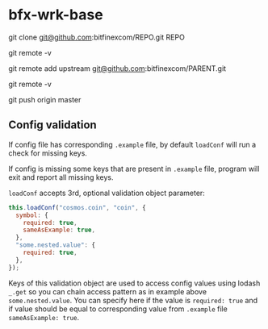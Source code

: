 # bfx-wrk-base

git clone git@github.com:bitfinexcom/REPO.git REPO

git remote -v

git remote add upstream git@github.com:bitfinexcom/PARENT.git

git remote -v

git push origin master

## Config validation

If config file has corresponding `.example` file, by default `loadConf` will run a check for missing keys.

If config is missing some keys that are present in `.example` file, program will exit and report all missing keys.

`loadConf` accepts 3rd, optional validation object parameter:

```js
this.loadConf("cosmos.coin", "coin", {
  symbol: {
    required: true,
    sameAsExample: true,
  },
  "some.nested.value": {
    required: true,
  },
});
```

Keys of this validation object are used to access config values using lodash `_.get` so you can
chain access pattern as in example above `some.nested.value`. You can specify here if the value is
`required: true` and if value should be equal to corresponding value from `.example` file `sameAsExample: true`.
